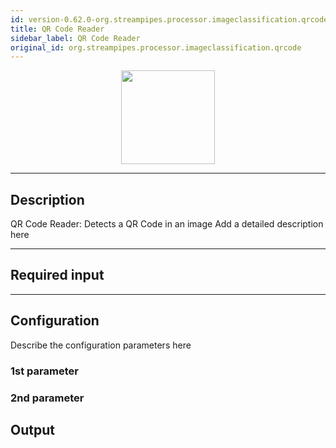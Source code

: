 ```yaml
---
id: version-0.62.0-org.streampipes.processor.imageclassification.qrcode
title: QR Code Reader
sidebar_label: QR Code Reader
original_id: org.streampipes.processor.imageclassification.qrcode
---
```




<p align="center"> 
    <img src="/docs/img/pipeline-elements/org.streampipes.processor.imageclassification.qrcode/icon.png" width="150px;" class="pe-image-documentation"/>
</p>

***

## Description

QR Code Reader: Detects a QR Code in an image
Add a detailed description here

***

## Required input


***

## Configuration

Describe the configuration parameters here

### 1st parameter


### 2nd parameter

## Output
